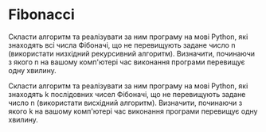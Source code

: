 # Fibonacci
Скласти алгоритм та реалізувати за ним програму на мові Python, які знаходять всі числа Фібоначі, що не перевищують задане число n (використати низхідний рекурсивний алгоритм). Визначити, починаючи з якого n на вашому комп'ютері час виконання програми перевищує одну хвилину.

Скласти алгоритм та реалізувати за ним програму на мові Python, які знаходять k послідовних чисел Фібоначі, що не перевищують задане число n (використати висхідний алгоритм). Визначити, починаючи з якого k на вашому комп'ютері час виконання програми перевищує одну хвилину.
